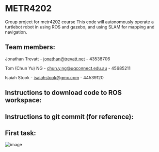 # METR4202
Group project for metr4202 course
This code will autonomously operate a turtlebot robot in using ROS and gazebo, and using SLAM for mapping and navigation.

Team members:
--------------
Jonathan Trevatt - jonathan@trevatt.net - 43538706

Tom (Chun Yu) NG - chun.y.ng@uqconnect.edu.au - 45685211

Isaiah Stook -
isaiahstook@gmx.com - 44539120


Instructions to download code to ROS workspace:
------------------

Instructions to git commit (for reference):
----------------------

First task:
------------------
![image](https://github.com/Darkspore52/METR4202/assets/53199626/2ed54762-153d-4e1a-82b4-4402c19c313a)
